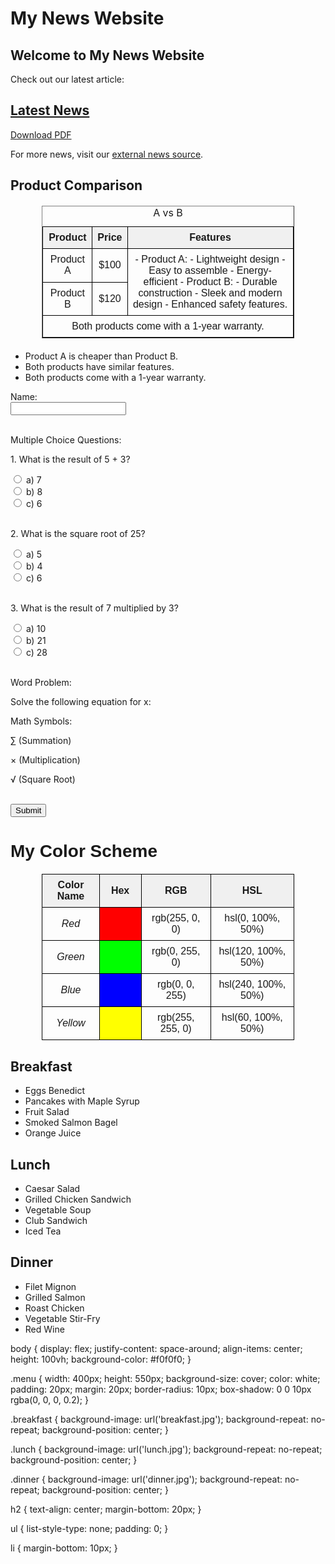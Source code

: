 <!DOCTYPE html>
<html>
<head>
    <h1>My News Website</h1>
<head>
<body>
    <h2>Welcome to My News Website</h2>
    <p>Check out our latest article:</p>
    <h2><a href="/BasicWebDev/Online News Article.pdf">Latest News</a></h2>
    <p><a href="BasicWebDev/Online News Article.pdf" target="_blank">Download PDF</a></p>
    <p>For more news, visit our <a href="https://www.thedailyupside.com" target="_blank">external news source</a>.</p>
</body>
</head>
</head>
</html>  

<!DOCTYPE html>
<html>
<head>
    <h2>Product Comparison</h2>
</head>
<body>
    <table border="1">
        <caption>A vs B</caption>
        <tr>
            <th>Product</th>
            <th>Price</th>
            <th>Features</th>
        </tr>
        <tr>
            <td>Product A</td>
            <td>$100</td>
            <td rowspan="2">- Product A:
  - Lightweight design
  - Easy to assemble
  - Energy-efficient
- Product B:
  - Durable construction
  - Sleek and modern design
  - Enhanced safety features.</td>
        </tr>
        <tr>
            <td>Product B</td>
            <td>$120</td>
        </tr>
        <tr>
            <td colspan="3">Both products come with a 1-year warranty.</td>
        </tr>
    </table>
    <ul>
        <li>Product A is cheaper than Product B.</li>
        <li>Both products have similar features.</li>
        <li>Both products come with a 1-year warranty.</li>
    </ul>
</body>
</html>

<!-- Start of Math Test -->

<form>
  <label for="name">Name:</label><br>
  <input type="text" id="name" name="name"><br><br>
  
  <p>Multiple Choice Questions:</p>
  
  <p>1. What is the result of 5 + 3?</p>
  <input type="radio" id="q1a" name="q1" value="a">
  <label for="q1a">a) 7</label><br>
  <input type="radio" id="q1b" name="q1" value="b">
  <label for="q1b">b) 8</label><br>
  <input type="radio" id="q1c" name="q1" value="c">
  <label for="q1c">c) 6</label><br><br>
  
  <p>2. What is the square root of 25?</p>
  <input type="radio" id="q2a" name="q2" value="a">
  <label for="q2a">a) 5</label><br>
  <input type="radio" id="q2b" name="q2" value="b">
  <label for="q2b">b) 4</label><br>
  <input type="radio" id="q2c" name="q2" value="c">
  <label for="q2c">c) 6</label><br><br>
  
  <p>3. What is the result of 7 multiplied by 3?</p>
  <input type="radio" id="q3a" name="q3" value="a">
  <label for="q3a">a) 10</label><br>
  <input type="radio" id="q3b" name="q3" value="b">
  <label for="q3b">b) 21</label><br>
  <input type="radio" id="q3c" name="q3" value="c">
  <label for="q3c">c) 28</label><br><br>
  
  <p>Word Problem:</p>
  <p>Solve the following equation for x:</p>

  
  <p>Math Symbols:</p>
  <p>&sum; (Summation)</p>
  <p>&times; (Multiplication)</p>
  <p>&radic; (Square Root)</p><br>
  
  <input type="submit" value="Submit">
</form>

<!-- End of Math Test -->

<!DOCTYPE html>
<html>
<head>
  <title>Color Scheme Table</title>
  <style>
    table {
      width: 100%;
      border-collapse: collapse;
    }
    th, td {
      border: 1px solid black;
      padding: 8px;
      text-align: center;
    }
    th {
      background-color: #f2f2f2;
      font-family: Arial, sans-serif;
      font-weight: bold;
    }
    td {
      font-family: Arial, sans-serif;
    }
    .color-name {
      font-style: italic;
    }
    .color-sample {
      width: 50px;
      height: 50px;
    }
  </style>
</head>
<body>

<h1 style="font-family: Arial, sans-serif;">My Color Scheme</h1>

<table>
  <tr>
    <th>Color Name</th>
    <th>Hex</th>
    <th>RGB</th>
    <th>HSL</th>
  </tr>
  <tr>
    <td class="color-name">Red</td>
    <td class="color-sample" style="background-color: #ff0000;"></td>
    <td>rgb(255, 0, 0)</td>
    <td>hsl(0, 100%, 50%)</td>
  </tr>
  <tr>
    <td class="color-name">Green</td>
    <td class="color-sample" style="background-color: #00ff00;"></td>
    <td>rgb(0, 255, 0)</td>
    <td>hsl(120, 100%, 50%)</td>
  </tr>
  <tr>
    <td class="color-name">Blue</td>
    <td class="color-sample" style="background-color: #0000ff;"></td>
    <td>rgb(0, 0, 255)</td>
    <td>hsl(240, 100%, 50%)</td>
  </tr>
  <tr>
    <td class="color-name">Yellow</td>
    <td class="color-sample" style="background-color: #ffff00;"></td>
    <td>rgb(255, 255, 0)</td>
    <td>hsl(60, 100%, 50%)</td>
  </tr>
</table>

</body>
</html>

<!DOCTYPE html>
<html lang="en">
<head>
    <meta charset="UTF-8">
    <meta name="viewport" content="width=device-width, initial-scale=1.0">
    <title>Menus</title>
    <link rel="stylesheet" href="styles.css">
</head>
<body>
    <div class="menu breakfast">
        <h2>Breakfast</h2>
        <ul>
            <li>Eggs Benedict</li>
            <li>Pancakes with Maple Syrup</li>
            <li>Fruit Salad</li>
            <li>Smoked Salmon Bagel</li>
            <li>Orange Juice</li>
        </ul>
    </div>
    <div class="menu lunch">
        <h2>Lunch</h2>
        <ul>
            <li>Caesar Salad</li>
            <li>Grilled Chicken Sandwich</li>
            <li>Vegetable Soup</li>
            <li>Club Sandwich</li>
            <li>Iced Tea</li>
        </ul>
    </div>
    <div class="menu dinner">
        <h2>Dinner</h2>
        <ul>
            <li>Filet Mignon</li>
            <li>Grilled Salmon</li>
            <li>Roast Chicken</li>
            <li>Vegetable Stir-Fry</li>
            <li>Red Wine</li>
        </ul>
    </div>
    body {
    display: flex;
    justify-content: space-around;
    align-items: center;
    height: 100vh;
    background-color: #f0f0f0;
}

.menu {
    width: 400px;
    height: 550px;
    background-size: cover;
    color: white;
    padding: 20px;
    margin: 20px;
    border-radius: 10px;
    box-shadow: 0 0 10px rgba(0, 0, 0, 0.2);
}

.breakfast {
    background-image: url('breakfast.jpg');
    background-repeat: no-repeat;
    background-position: center;
}

.lunch {
    background-image: url('lunch.jpg');
    background-repeat: no-repeat;
    background-position: center;
}

.dinner {
    background-image: url('dinner.jpg');
    background-repeat: no-repeat;
    background-position: center;
}

h2 {
    text-align: center;
    margin-bottom: 20px;
}

ul {
    list-style-type: none;
    padding: 0;
}

li {
    margin-bottom: 10px;
}
</body>
</html>
<!DOCTYPE html>
<html lang="en">
<head>
    <meta charset="UTF-8">
    <meta name="viewport" content="width=device-width, initial-scale=1.0">
    <title>My Busy Day Schedule</title>
    <style>
        table {
            width: 80%;
            margin: 20px auto;
            border-collapse: collapse;
        }
        
        th, td {
            border: 1px solid #000;
            padding: 10px;
            text-align: center;
        }
        
        th {
            background-color: #f0f0f0;
        }
        
        .important {
            font-weight: bold;
        }
        
        .time {
            width: 20%;
        }
    </style>
</head>
<body>
    <h1>My Busy Day Schedule</h1>
    <table>
        <tr>
            <th>Time</th>
            <th>Event</th>
        </tr>
        <tr>
            <td class="time">08:00 AM</td>
            <td>Breakfast</td>
        </tr>
        <tr>
            <td class="time">09:00 AM</td>
            <td class="important">Work Meeting</td>
        </tr>
        <tr>
            <td class="time">11:00 AM</td>
            <td>Client Call</td>
        </tr>
        <tr>
            <td class="time">12:30 PM</td>
            <td>Lunch</td>
        </tr>
        <tr>
            <td class="time">02:00 PM</td>
            <td>Doctor's Appointment</td>
        </tr>
        <tr>
            <td class="time">04:00 PM</td>
            <td>Exercise</td>
        </tr>
        <tr>
            <td class="time">06:00 PM</td>
            <td>Dinner</td>
        </tr>
        <tr>
            <td class="time">08:00 PM</td>
            <td>Movie Night</td>
        </tr>
    </table>
</body>
</html>
<!DOCTYPE html>
<html lang="en">
<head>
    <meta charset="UTF-8">
    <meta name="viewport" content="width=device-width, initial-scale=1.0">
    <title>Team Page</title>
    <link rel="stylesheet" href="styles.css">
</head>
<body>
    <header>
        <h1>Our Team</h1>
        <nav>
            <ul>
                <li><a href="#about">About Us</a></li>
                <li><a href="#services">Our Services</a></li>
                <li><a href="#contact">Contact</a></li>
            </ul>
        </nav>
    </header>
    <div class="team-member">
        <img src="member1.jpg" alt="Team Member 1">
        <div class="bio">
            <h2>Kelly Martha</h2>
            <p>Kelly Martha is a passionate graphic designer with over a decade of experience in creating visually stunning designs. With a keen eye for detail and a knack for creativity, Kelly has worked with various clients, ranging from small startups to large corporations. She believes that good design has the power to make a lasting impact and is dedicated to delivering top-notch design solutions that exceed expectations.</p>
        </div>
    </div>
    <div class="team-member">
        <img src="member2.jpg" alt="Team Member 2">
        <div class="bio">
            <h2>Jane Smith</h2>
            <p>Jane Smith is a skilled software engineer specializing in web development. With a strong background in programming languages such as HTML, CSS, and JavaScript, Jane has built numerous dynamic and user-friendly websites for clients across different industries. She is known for her problem-solving skills and ability to tackle complex coding challenges with ease. Jane is passionate about technology and is always eager to stay updated with the latest trends in web development.</p>
        </div>
    </div>
      <div class="team-member">
        <img src="member3.jpg" alt="Team Member 3">
        <div class="bio">
            <h2>Allan Bourne</h2>
            <p>Allan Bourne is a seasoned project manager with a proven track record of successfully leading teams and delivering projects on time and within budget. With excellent communication and organizational skills, Allan excels at coordinating team efforts, setting clear project goals, and overcoming obstacles along the way. His commitment to quality and dedication to client satisfaction have earned him praise from colleagues and clients alike.</p>
        </div>
    </div>
    <div class="team-member">
        <img src="member4.jpg" alt="Team Member 4">
        <div class="bio">
            <h2>Nick Write</h2>
            <p>Nick Write is a talented content writer known for his ability to craft engaging and informative content across various platforms. With a background in journalism and a passion for storytelling, Nick brings creativity and flair to every piece of writing he produces. Whether it's blog posts, articles, or social media content, Nick has a knack for capturing the attention of readers and delivering messages that resonate.</p>
        </div>
    </div>
      <!-- Add more team members as needed -->    
    <footer>
        <p>&copy; 2024 Our Company. All rights reserved.</p>
    </footer>
</body>
</html>
<!DOCTYPE html>
<html lang="en">
<head>
    <meta charset="UTF-8">
    <meta name="viewport" content="width=device-width, initial-scale=1.0">
    <title>CSS Grid and Flexbox Puzzle Assignment</title>
    <link rel="stylesheet" href="styles.css">
</head>
<body>
    <div class="grid-container">
        <div class="name-section">Ryan Gaidis</div>
        <div class="puzzle-section">Selected Puzzle: Snowman</div>
        <div class="date-section">Assignment Date: May 1, 2024</div>
    </div>
    <div class="flex-container">
        <!-- Flex items (puzzle pieces) will be added dynamically using Flexbox -->
    </div>
    .grid-container {
    display: grid;
    grid-template-columns: repeat(3, 1fr);
    gap: 20px;
    padding: 20px;
}

.flex-container {
    display: flex;
    flex-wrap: wrap;
}

.flex-item {
    width: 100px; /* Adjust according to puzzle piece size */
    height: 100px; /* Adjust according to puzzle piece size */
    background-color: #ddd; /* Placeholder color for puzzle pieces */
    margin: 5px; /* Adjust spacing between puzzle pieces */
}

.faulty-piece {
    display: none; /* Hide faulty puzzle piece */
}

</body>
</html>
<!DOCTYPE html>
<html lang="en">
<head>
    <meta charset="UTF-8">
    <meta name="viewport" content="width=device-width, initial-scale=1.0">
    <link rel="stylesheet" href="scorecard_styles.css">
</head>
<body>
    <h1>Golf Scorecard</h1>
    <table class="scorecard">
        <tr>
            <th>Hole</th>
            <th>Par</th>
            <th>Player 1</th>
            <th>Player 2</th>
            <!-- Add more players if needed -->
        </tr>
        <tr>
            <td>1</td>
            <td>4</td>
            <td contenteditable="true"></td>
            <td contenteditable="true"></td>
        </tr>
        <!-- Add more rows for additional holes -->
    </table>
</body>
</html>
<!DOCTYPE html>
<html lang="en">
<head>
    <meta charset="UTF-8">
    <meta name="viewport" content="width=device-width, initial-scale=1.0">
    <link rel="stylesheet" href="scorecard_styles.css">
</head>
<body>
    <h1>Baseball Scorecard</h1>
    <table class="scorecard">
        <tr>
            <th>Inning</th>
            <th>Team 1</th>
            <th>Team 2</th>
        </tr>
        <tr>
            <td>1</td>
            <td contenteditable="true"></td>
            <td contenteditable="true"></td>
        </tr>
        <!-- Add more rows for additional innings -->
    </table>
</body>
</html>
<!DOCTYPE html>
<html lang="en">
<head>
    <meta charset="UTF-8">
    <meta name="viewport" content="width=device-width, initial-scale=1.0">
    <link rel="stylesheet" href="scorecard_styles.css">
</head>
<body>
    <h1>Bowling Scorecard</h1>
    <table class="scorecard">
        <tr>
            <th>Frame</th>
            <th>Player 1</th>
            <th>Player 2</th>
        </tr>
        <tr>
            <td>1</td>
            <td contenteditable="true"></td>
            <td contenteditable="true"></td>
        </tr>
        <!-- Add more rows for additional frames -->
    </table>
</body>
</html>
<html>
    <h2>How To Add a Video Onto YOUR Website!</h2>
    <p2><a href="BasicWebDev/BWD video step by step- blank.pdf" target="_blank">Download PDF</a></p2>
</html>
<!-- HTML -->
<!DOCTYPE html>
<html lang="en">
<head>
    <meta charset="UTF-8">
    <meta name="viewport" content="width=device-width, initial-scale=1.0">
    <h1>Flashcard Review</h1>
    <link rel="stylesheet" href="styles.css">
</head>
<body>
    <header>
        <h1 class="title">Flashcard Review</h1>
    </header>
    <main>
        <section class="container">
            <article class="card">
                <h2 class="question">Who created the movie Cars?</h2>
                <p class="answer">Disney's Pixar</p>
            </article>
            <article class="card">
                <h2 class="question">What type of handwriting invloves one continuious stroke?</h2>
                <p class="answer">Cursive</p>
            </article>
            <!-- Add more cards here -->
            <article class="card">
                <h2 class="question">Who is the biggest sports brand in the world?</h2>
                <p class="answer">Nike</p>
            </article>
              <article class="card">
                <h2 class="question">What part of a car quites an exaust?</h2>
                <p class="answer">muffler</p>
            </article>
            <article class="card">
                <h2 class="question">What Anabloic Steriod was originally developed for the cattle industry but is now used by professional body builders?</h2>
                <p class="answer">Trenbalone Acetate</p>
            </article>
            <!-- Add more cards here -->
            <article class="card">
                <h2 class="question">What company created the Vision Pro?</h2>
                <p class="answer">Apple</p>
            </article>
              <article class="card">
                <h2 class="question">What is the most popular AI software?</h2>
                <p class="answer">ChatGPT</p>
            </article>
            <article class="card">
                <h2 class="question">What is the most popular luxury watch brand?</h2>
                <p class="answer">Rolex</p>
            </article>
        </section>
    </main>

</body>
</html>
<!DOCTYPE html>
<html>
  <body>
    <h1>Trading Stock Options and Crypto</h1>
    <p>This website provides an in-depth look at trading stock options and crypto. It covers the basics of what stock options and crypto are, common chart patterns and candle stick patterns, support and resistance, and trading indicators.</p>
    <h2>What is a stock option?</h2>
    <p>A stock option is a contract that gives the holder the right, but not the obligation, to buy or sell a specified amount of a particular stock at a predetermined price within a specified time period.</p>
    <p>There are two types of stock options: call options and put options.</p>
    <p>Stock options are traded on organized exchanges, such as the Chicago Board Options Exchange (CBOE) and the American Stock Exchange (AMEX).</p>
    <p>Advantages of trading stock options include the ability to hedge against potential losses, the ability to generate income through the sale of options, and the ability to speculate on the price movement of a stock without having to own the underlying stock.</p>
    <p>Disadvantages of trading stock options include the risk of losing the entire amount invested, the complexity of options trading, and the limited time frame for exercising the option.</p>
    <h2>What is crypto?</h2>
    <p>Crypto is a digital or virtual currency that uses cryptography for security. Crypto is decentralized, meaning it is not controlled by any government or financial institution.</p>
    <p>There are many different types of crypto, including Bitcoin, Ethereum, and Litecoin.</p>
    <p>Crypto is traded on online exchanges, such as Coinbase and Binance.</p>
    <p>Advantages of trading crypto include the potential for high returns, the ability to make anonymous transactions, and the decentralized nature of crypto.</p>
    <p>Disadvantages of trading crypto include the risk of losing the entire investment, the volatility of crypto prices, and the lack of regulation and protection for crypto investors.</p>
   <h2>Chart patterns and candle stick patterns</h2>
    <p>Chart patterns and candle stick patterns are visual patterns that can be used to predict the direction of the market.</p>
    <p>Common chart patterns include head and shoulders, triangles, and flags.</p>
    <p>Common candle stick patterns include doji, hammer, and hanging man.</p>
    <p>To use chart patterns and candle stick patterns, you need to be able to identify them on a chart and understand what they indicate about the market.</p>
    <h2>Support and resistance</h2
  </body>
    </html>    

